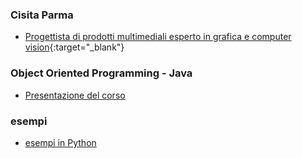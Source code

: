 ### Cisita Parma
- [Progettista di prodotti multimediali esperto in grafica e computer vision](https://www.cisita.parma.it/course/progettista-multimediale/#:~:text=Il%20progettista%20di%20prodotti%20multimediali,Realt%C3%A0%20Virtuale%2C%20Realt%C3%A0%20Mista){:target="_blank"}

### Object Oriented Programming - Java
- [Presentazione del corso](http://albertoferrari.github.io/oop_Python/lezioni/OOPPython-00-presentazione.pdf)

### esempi
- [esempi in Python](https://github.com/albertoferrari/oop_Python/tree/master/esempi)
